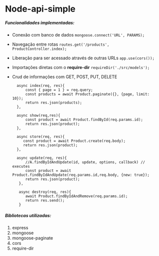 # Node-api-simple

##### Funcionalidades implementadas:

- Conexão com banco de dados
`mongoose.connect('URL', PARAMS);`

- Navegação entre rotas
`routes.get('/products', ProductController.index);`

- Liberação para ser acessado através de outras URLs
`app.use(cors());`

- Importações diretas com o **require-dir**
`requireDir('./src/models');`

- Crud de informações com GET, POST, PUT, DELETE

        async index(req, res){
            const { page = 1 } = req.query;
            const products = await Product.paginate({}, {page, limit: 10});
            return res.json(products);
        },
    
        async show(req,res){
            const product = await Product.findById(req.params.id);
            return res.json(product);
        },
    
        async store(req, res){
           const product = await Product.create(req.body);
           return res.json(product);
        },
    
        async update(req, res){
            //A.findByIdAndUpdate(id, update, options, callback) // executes
            const product = await Product.findByIdAndUpdate(req.params.id,req.body, {new: true});
            return res.json(product);
         },
    
         async destroy(req, res){
            await Product.findByIdAndRemove(req.params.id);
            return res.send();
         }

##### Bibliotecas utilizadas:

1. express
2. mongoose
3. mongoose-paginate
4. cors
5. require-dir


